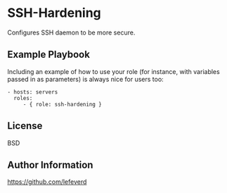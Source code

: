 SSH-Hardening
==============

Configures SSH daemon to be more secure.

Example Playbook
----------------

Including an example of how to use your role (for instance, with variables passed in as parameters) is always nice for users too:

    - hosts: servers
      roles:
         - { role: ssh-hardening }

License
-------

BSD

Author Information
------------------

https://github.com/lefeverd
